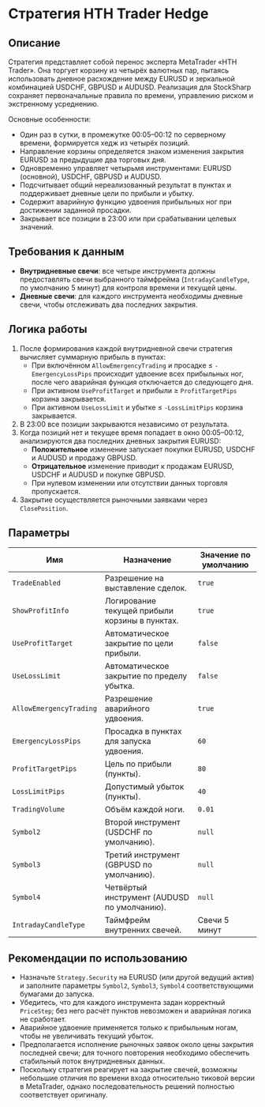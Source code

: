 # Стратегия HTH Trader Hedge

## Описание

Стратегия представляет собой перенос эксперта MetaTrader «HTH Trader». Она торгует корзину из четырёх валютных пар, пытаясь использовать дневное расхождение между EURUSD и зеркальной комбинацией USDCHF, GBPUSD и AUDUSD. Реализация для StockSharp сохраняет первоначальные правила по времени, управлению риском и экстренному усреднению.

Основные особенности:

- Один раз в сутки, в промежутке 00:05–00:12 по серверному времени, формируется хедж из четырёх позиций.
- Направление корзины определяется знаком изменения закрытия EURUSD за предыдущие два торговых дня.
- Одновременно управляет четырьмя инструментами: EURUSD (основной), USDCHF, GBPUSD и AUDUSD.
- Подсчитывает общий нереализованный результат в пунктах и поддерживает дневные цели по прибыли и убытку.
- Содержит аварийную функцию удвоения прибыльных ног при достижении заданной просадки.
- Закрывает все позиции в 23:00 или при срабатывании целевых значений.

## Требования к данным

- **Внутридневные свечи**: все четыре инструмента должны предоставлять свечи выбранного таймфрейма (`IntradayCandleType`, по умолчанию 5 минут) для контроля времени и текущей цены.
- **Дневные свечи**: для каждого инструмента необходимы дневные свечи, чтобы отслеживать два последних закрытия.

## Логика работы

1. После формирования каждой внутридневной свечи стратегия вычисляет суммарную прибыль в пунктах:
   - При включённом `AllowEmergencyTrading` и просадке ≤ `-EmergencyLossPips` происходит удвоение всех прибыльных ног, после чего аварийная функция отключается до следующего дня.
   - При активном `UseProfitTarget` и прибыли ≥ `ProfitTargetPips` корзина закрывается.
   - При активном `UseLossLimit` и убытке ≤ `-LossLimitPips` корзина закрывается.
2. В 23:00 все позиции закрываются независимо от результата.
3. Когда позиций нет и текущее время попадает в окно 00:05–00:12, анализируются два последних дневных закрытия EURUSD:
   - **Положительное** изменение запускает покупки EURUSD, USDCHF и AUDUSD и продажу GBPUSD.
   - **Отрицательное** изменение приводит к продажам EURUSD, USDCHF и AUDUSD и покупке GBPUSD.
   - При нулевом изменении или отсутствии данных торговля пропускается.
4. Закрытие осуществляется рыночными заявками через `ClosePosition`.

## Параметры

| Имя | Назначение | Значение по умолчанию |
| --- | --- | --- |
| `TradeEnabled` | Разрешение на выставление сделок. | `true` |
| `ShowProfitInfo` | Логирование текущей прибыли корзины в пунктах. | `true` |
| `UseProfitTarget` | Автоматическое закрытие по цели прибыли. | `false` |
| `UseLossLimit` | Автоматическое закрытие по пределу убытка. | `false` |
| `AllowEmergencyTrading` | Разрешение аварийного удвоения. | `true` |
| `EmergencyLossPips` | Просадка в пунктах для запуска удвоения. | `60` |
| `ProfitTargetPips` | Цель по прибыли (пункты). | `80` |
| `LossLimitPips` | Допустимый убыток (пункты). | `40` |
| `TradingVolume` | Объём каждой ноги. | `0.01` |
| `Symbol2` | Второй инструмент (USDCHF по умолчанию). | `null` |
| `Symbol3` | Третий инструмент (GBPUSD по умолчанию). | `null` |
| `Symbol4` | Четвёртый инструмент (AUDUSD по умолчанию). | `null` |
| `IntradayCandleType` | Таймфрейм внутренних свечей. | Свечи 5 минут |

## Рекомендации по использованию

- Назначьте `Strategy.Security` на EURUSD (или другой ведущий актив) и заполните параметры `Symbol2`, `Symbol3`, `Symbol4` соответствующими бумагами до запуска.
- Убедитесь, что для каждого инструмента задан корректный `PriceStep`; без него расчёт пунктов невозможен и аварийная логика не сработает.
- Аварийное удвоение применяется только к прибыльным ногам, чтобы не увеличивать текущий убыток.
- Предполагается исполнение рыночных заявок около цены закрытия последней свечи; для точного повторения необходимо обеспечить стабильный поток внутридневных данных.
- Поскольку стратегия реагирует на закрытие свечей, возможны небольшие отличия по времени входа относительно тиковой версии в MetaTrader, однако последовательность решений полностью соответствует оригиналу.
